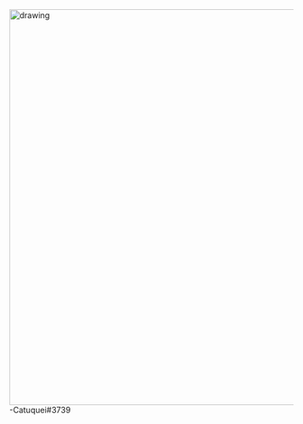 
<img src="https://media.discordapp.net/attachments/892436141670793216/1122895956095008908/IMG_0039.webp" alt="drawing" width="702"/>
-Catuquei#3739
